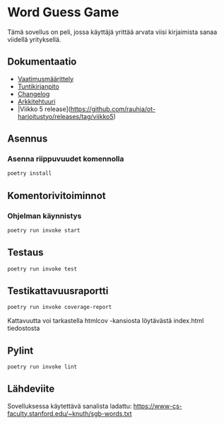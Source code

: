 # Word Guess Game

Tämä sovellus on peli, jossa käyttäjä yrittää arvata viisi kirjaimista sanaa viidellä yrityksellä. 

## Dokumentaatio

- [Vaatimusmäärittely](dokumentaatio/vaatimusmaarittely.md)
- [Tuntikirjanpito](dokumentaatio/tuntikirjanpito.md)
- [Changelog](dokumentaatio/changelog.md)
- [Arkkitehtuuri](dokumentaatio/arkkitehtuuri.md)
- |Viikko 5 release](https://github.com/rauhja/ot-harjoitustyo/releases/tag/viikko5)

## Asennus

### Asenna riippuvuudet komennolla

```bash
poetry install
```

## Komentorivitoiminnot

### Ohjelman käynnistys

```bash
poetry run invoke start
```

## Testaus

```bash
poetry run invoke test
```

## Testikattavuusraportti

```bash
poetry run invoke coverage-report
```
Kattavuutta voi tarkastella htmlcov -kansiosta löytävästä index.html tiedostosta

## Pylint

```bash
poetry run invoke lint
```

## Lähdeviite

Sovelluksessa käytettävä sanalista ladattu:
https://www-cs-faculty.stanford.edu/~knuth/sgb-words.txt